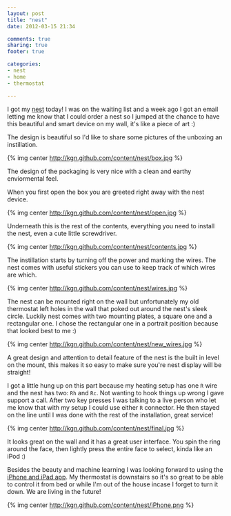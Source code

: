 ```yaml
---
layout: post
title: "nest"
date: 2012-03-15 21:34

comments: true
sharing: true
footer: true

categories: 
- nest
- home
- thermostat

---
```


I got my [nest](http://nest.com) today! I was on the waiting list and a week ago I got an email letting me know that I could order a nest so I jumped at the chance to have this beautiful and smart device on my wall, it's like a piece of art :)

<!-- more -->

The design is beautiful so I'd like to share some pictures of the unboxing an instillation.

{% img center http://kgn.github.com/content/nest/box.jpg %}

The design of the packaging is very nice with a clean and earthy enviormental feel.

When you first open the box you are greeted right away with the nest device.

{% img center http://kgn.github.com/content/nest/open.jpg %}

Underneath this is the rest of the contents, everything you need to install the nest, even a cute little screwdriver.

{% img center http://kgn.github.com/content/nest/contents.jpg %}

The instillation starts by turning off the power and marking the wires. The nest comes with useful stickers you can use to keep track of which wires are which.

{% img center http://kgn.github.com/content/nest/wires.jpg %}

The nest can be mounted right on the wall but unfortunately my old thermostat left holes in the wall that poked out around the nest's sleek circle. Luckily nest comes with two mounting plates, a square one and a rectangular one. I chose the rectangular one in a portrait position because that looked best to me :)

{% img center http://kgn.github.com/content/nest/new_wires.jpg %}

A great design and attention to detail feature of the nest is the built in level on the mount, this makes it so easy to make sure you're nest display will be straight!

I got a little hung up on this part because my heating setup has one `R` wire and the nest has two: `Rh` and `Rc`. Not wanting to hook things up wrong I gave support a call. After two key presses I was talking to a live person who let me know that with my setup I could use either `R` connector. He then stayed on the line until I was done with the rest of the installation, great service!

{% img center http://kgn.github.com/content/nest/final.jpg %}

It looks great on the wall and it has a great user interface. You spin the ring around the face, then lightly press the entire face to select, kinda like an iPod :)

Besides the beauty and machine learning I was looking forward to using the [iPhone and iPad app](http://itunes.apple.com/us/app/nest-mobile/id464988855?mt=8). My thermostat is downstairs so it's so great to be able to control it from bed or while I'm out of the house incase I forget to turn it down. We are living in the future!

{% img center http://kgn.github.com/content/nest/iPhone.png %}